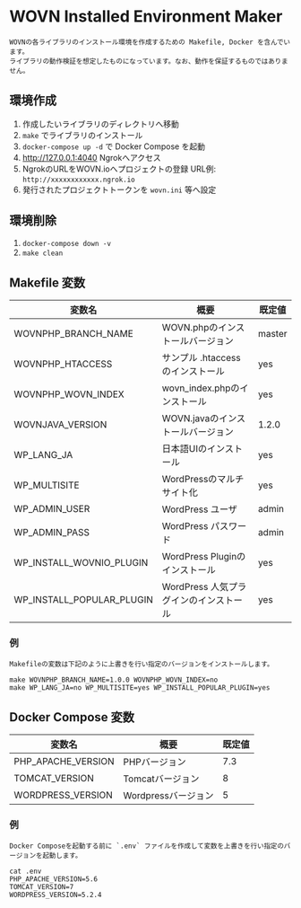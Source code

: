 # WOVN Installed Environment Maker

    WOVNの各ライブラリのインストール環境を作成するための Makefile, Docker を含んでいます。
    ライブラリの動作検証を想定したものになっています。なお、動作を保証するものではありません。

## 環境作成

1. 作成したいライブラリのディレクトリへ移動
2. `make` でライブラリのインストール
3. `docker-compose up -d` で Docker Compose を起動
4. http://127.0.0.1:4040 Ngrokへアクセス
5. NgrokのURLをWOVN.ioへプロジェクトの登録 URL例: `http://xxxxxxxxxxxx.ngrok.io`
6. 発行されたプロジェクトトークンを `wovn.ini` 等へ設定

## 環境削除

1. `docker-compose down -v`
2. `make clean`

## Makefile 変数

| 変数名                    | 概要                                   | 既定値  |
|---------------------------|----------------------------------------|---------|
| WOVNPHP_BRANCH_NAME       | WOVN.phpのインストールバージョン       | master  |
| WOVNPHP_HTACCESS          | サンプル .htaccess のインストール      | yes     |
| WOVNPHP_WOVN_INDEX        | wovn_index.phpのインストール           | yes     |
| WOVNJAVA_VERSION          | WOVN.javaのインストールバージョン      | 1.2.0   |
| WP_LANG_JA                | 日本語UIのインストール                 | yes     |
| WP_MULTISITE              | WordPressのマルチサイト化              | yes     |
| WP_ADMIN_USER             | WordPress ユーザ                       | admin   |
| WP_ADMIN_PASS             | WordPress パスワード                   | admin   |
| WP_INSTALL_WOVNIO_PLUGIN  | WordPress Pluginのインストール         | yes     |
| WP_INSTALL_POPULAR_PLUGIN | WordPress 人気プラグインのインストール | yes     |

### 例

    Makefileの変数は下記のように上書きを行い指定のバージョンをインストールします。

```
make WOVNPHP_BRANCH_NAME=1.0.0 WOVNPHP_WOVN_INDEX=no
make WP_LANG_JA=no WP_MULTISITE=yes WP_INSTALL_POPULAR_PLUGIN=yes
```

## Docker Compose 変数

| 変数名             | 概要                | 既定値  |
|--------------------|---------------------|---------|
| PHP_APACHE_VERSION | PHPバージョン       | 7.3     |
| TOMCAT_VERSION     | Tomcatバージョン    | 8       |
| WORDPRESS_VERSION  | Wordpressバージョン | 5       |

### 例

    Docker Composeを起動する前に `.env` ファイルを作成して変数を上書きを行い指定のバージョンを起動します。

```
cat .env
PHP_APACHE_VERSION=5.6
TOMCAT_VERSION=7
WORDPRESS_VERSION=5.2.4
```

